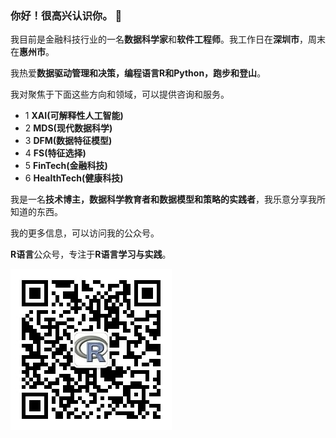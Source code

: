 ### 你好！很高兴认识你。 👋

我目前是金融科技行业的一名**数据科学家**和**软件工程师**。我工作日在**深圳市**，周末在**惠州市**。

我热爱**数据驱动管理和决策，编程语言R和Python，跑步和登山**。

我对聚焦于下面这些方向和领域，可以提供咨询和服务。

- 1 **XAI(可解释性人工智能)**
- 2 **MDS(现代数据科学)**
- 3 **DFM(数据特征模型)**
- 4 **FS(特征选择)**
- 5 **FinTech(金融科技)**
- 6 **HealthTech(健康科技)**


我是一名**技术博主，数据科学教育者和数据模型和策略的实践者**，我乐意分享我所知道的东西。

我的更多信息，可以访问我的公众号。

**R语言**公众号，专注于**R语言学习与实践**。

![R](./imgs/R语言.jpg)

